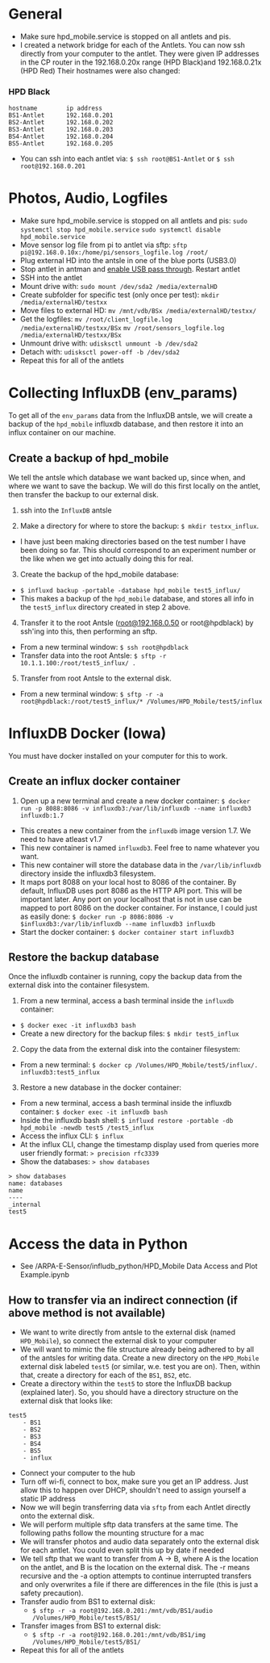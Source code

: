 # General
- Make sure hpd_mobile.service is stopped on all antlets and pis.
- I created a network bridge for each of the Antlets.  You can now ssh directly from your computer to the antlet. They were given IP addresses in the CP router in the 192.168.0.20x range (HPD Black)and 192.168.0.21x (HPD Red)  Their hostnames were also changed:

### HPD Black
```
hostname        ip address
BS1-Antlet      192.168.0.201
BS2-Antlet      192.168.0.202
BS3-Antlet      192.168.0.203
BS4-Antlet      192.168.0.204
BS5-Antlet      192.168.0.205
```
- You can ssh into each antlet via: `$ ssh root@BS1-Antlet` or `$ ssh root@192.168.0.201`


# Photos, Audio, Logfiles
  
- Make sure hpd_mobile.service is stopped on all antlets and pis:
    `sudo systemctl stop hpd_mobile.service`
    `sudo systemctl disable hpd_mobile.service`
- Move sensor log file from pi to antlet via sftp:
    `sftp pi@192.168.0.10x:/home/pi/sensors_logfile.log /root/`
- Plug external HD into the antsle in one of the blue ports (USB3.0)
- Stop antlet in antman and [enable USB pass through](https://docs.antsle.com/usbdrives/#usb-pass-through). Restart antlet
- SSH into the antlet
- Mount drive with:
     `sudo mount /dev/sda2 /media/externalHD`
- Create subfolder for specific test (only once per test):
    `mkdir /media/externalHD/testxx`
- Move files to external HD:
    `mv /mnt/vdb/BSx /media/externalHD/testxx/`
- Get the logfiles: 
    `mv /root/client_logfile.log /media/externalHD/testxx/BSx`
    `mv /root/sensors_logfile.log /media/externalHD/testxx/BSx`
- Unmount drive with: `udisksctl unmount -b /dev/sda2`
- Detach with: `udisksctl power-off -b /dev/sda2`
- Repeat this for all of the antlets

# Collecting InfluxDB (env_params)
To get all of the `env_params` data from the InfluxDB antsle, we will create a backup of the `hpd_mobile` influxdb database, and then restore it into an influx container on our machine.

## Create a backup of hpd_mobile
We tell the antsle which database we want backed up, since when, and where we want to save the backup.  We will do this first locally on the antlet, then transfer the backup to our external disk.
1. ssh into the `InfluxDB` antsle

2. Make a directory for where to store the backup: `$ mkdir testxx_influx`.
- I have just been making directories based on the test number I have been doing so far.  This should correspond to an experiment number or the like when we get into actually doing this for real.

3. Create the backup of the hpd_mobile database:
- `$ influxd backup -portable -database hpd_mobile test5_influx/`
- This makes a backup of the `hpd_mobile` database, and stores all info in the `test5_influx` directory created in step 2 above.

4. Transfer it to the root Antsle (root@192.168.0.50 or root@hpdblack) by ssh'ing into this, then performing an sftp.
- From a new terminal window: `$ ssh root@hpdblack`
- Transfer data into the root Antsle: `$ sftp -r 10.1.1.100:/root/test5_influx/ .`

5. Transfer from root Antsle to the external disk.
- From a new terminal window: `$ sftp -r -a root@hpdblack:/root/test5_influx/* /Volumes/HPD_Mobile/test5/influx`

# InfluxDB Docker (Iowa)
You must have docker installed on your computer for this to work.

## Create an influx docker container
1. Open up a new terminal and create a new docker container: `$ docker run -p 8088:8086 -v influxdb3:/var/lib/influxdb --name influxdb3 influxdb:1.7`
- This creates a new container from the `influxdb` image version 1.7.  We need to have atleast v1.7
- This new container is named `influxdb3`.  Feel free to name whatever you want.
- This new container will store the database data in the `/var/lib/influxdb` directory inside the influxdb3 filesystem.
- It maps port 8088 on your local host to 8086 of the container.  By default, InfluxDB uses port 8086 as the HTTP API port.  This will be important later.  Any port on your localhost that is not in use can be mapped to port 8086 on the docker container.  For instance, I could just as easily done: `$ docker run -p 8086:8086 -v $influxdb3:/var/lib/influxdb --name influxdb3 influxdb`
- Start the docker container: `$ docker container start influxdb3`

## Restore the backup database
Once the influxdb container is running, copy the backup data from the external disk into the container filesystem.

1. From a new terminal, access a bash terminal inside the `influxdb` container: 
- `$ docker exec -it influxdb3 bash`
- Create a new directory for the backup files: `$ mkdir test5_influx`

2. Copy the data from the external disk into the container filesystem:
- From a new terminal: `$ docker cp /Volumes/HPD_Mobile/test5/influx/. influxdb3:test5_influx`

3. Restore a new database in the docker container:
- From a new terminal, access a bash terminal inside the influxdb container: `$ docker exec -it influxdb bash`
- Inside the influxdb bash shell: `$ influxd restore -portable -db hpd_mobile -newdb test5 /test5_influx`
- Access the influx CLI: `$ influx`
- At the influx CLI, change the timestamp display used from queries more user friendly format: `> precision rfc3339`
- Show the databases: `> show databases`

```
> show databases
name: databases
name
----
_internal
test5
```

# Access the data in Python
- See /ARPA-E-Sensor/infludb_python/HPD_Mobile Data Access and Plot Example.ipynb

## How to transfer via an indirect connection (if above method is not available)
- We want to write directly from antsle to the external disk (named `HPD_Mobile`), so connect the external disk to your computer
- We will want to mimic the file structure already being adhered to by all of the antsles for writing data.  Create a new directory on the `HPD_Mobile` external disk labeled `test5` (or similar, w.e. test you are on).  Then, within that, create a directory for each of the `BS1`, `BS2`, etc.
- Create a directory within the `test5` to store the InfluxDB backup (explained later).  So, you should have a directory structure on the external disk that looks like:

```
test5
    - BS1
    - BS2
    - BS3
    - BS4
    - BS5
    - influx
```

- Connect your computer to the hub
- Turn off wi-fi, connect to box, make sure you get an IP address.  Just allow this to happen over DHCP, shouldn't need to assign yourself a static IP address
- Now we will begin transferring data via `sftp` from each Antlet directly onto the external disk. 
- We will perform multiple sftp data transfers at the same time. The following paths follow the mounting structure for a mac
- We will transfer photos and audio data separately onto the external disk for each antlet.  You could even split this up by date if needed
- We tell sftp that we want to transfer from A -> B, where A is the location on the antlet, and B is the location on the external disk.  The -r means recursive and the -a option attempts to continue interrupted transfers and only overwrites a file if there are differences in the file (this is just a safety precaution).
- Transfer audio from BS1 to external disk: 
    - `$ sftp -r -a root@192.168.0.201:/mnt/vdb/BS1/audio /Volumes/HPD_Mobile/test5/BS1/`
- Transfer images from BS1 to external disk: 
    - `$ sftp -r -a root@192.168.0.201:/mnt/vdb/BS1/img /Volumes/HPD_Mobile/test5/BS1/`
- Repeat this for all of the antlets
